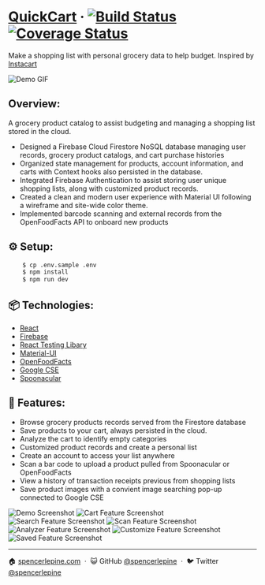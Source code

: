 # [QuickCart](https://grocery-client-sl.herokuapp.com/) &middot; [![Build Status](https://github.com/spencerlepine/quickcart/actions/workflows/main.yml/badge.svg?branch=master)](https://github.com/spencerlepine/quickcart/actions/workflows/main.yml) [![Coverage Status](https://coveralls.io/repos/github/spencerlepine/quickcart/badge.svg?branch=master)](https://coveralls.io/github/spencerlepine/quickcart?branch=master)

Make a shopping list with personal grocery data to help budget. Inspired by [Instacart](https://www.instacart.com/)

![Demo GIF](./client/src/assets/images/demo.gif)

## Overview:
A grocery product catalog to assist budgeting and managing a shopping list stored in the cloud.

- Designed a Firebase Cloud Firestore NoSQL database managing user records, grocery product catalogs, and cart purchase histories
- Organized state management for products, account information, and carts with Context hooks also persisted in the database.
- Integrated Firebase Authentication to assist storing user unique shopping lists, along with customized product records.
- Created a clean and modern user experience  with Material UI following a wireframe and site-wide color theme.
- Implemented barcode scanning and external records from the OpenFoodFacts API to onboard new products

## ⚙️ Setup:
```sh
    $ cp .env.sample .env
    $ npm install
    $ npm run dev
```

## 📦 Technologies:
- [React](https://reactjs.org/)
- [Firebase](https://firebase.google.com/)
- [React Testing Libary](https://testing-library.com/)
- [Material-UI](https://material-ui.com/)
- [OpenFoodFacts](https://world.openfoodfacts.org)
- [Google CSE](https://cse.google.com)
- [Spoonacular](https://spoonacular.com/food-api/docs)

## 🌟 Features:
- Browse grocery products records served from the Firestore database
- Save products to your cart, always persisted in the cloud.
- Analyze the cart to identify empty categories
- Customized product records and create a personal list
- Create an account to access your list anywhere
- Scan a bar code to upload a product pulled from Spoonacular or OpenFoodFacts
- View a history of transaction receipts previous from shopping lists
- Save product images with a convient image searching pop-up connected to Google CSE

![Demo Screenshot](./client/src/assets/images/demo_transparent.png)
![Cart Feature Screenshot](./client/src/assets/images/cart-screenshot.png)
![Search Feature Screenshot](./client/src/assets/images/search-screenshot.png)
![Scan Feature Screenshot](./client/src/assets/images/scan-upc.png)
![Analyzer Feature Screenshot](./client/src/assets/images/analyzer-screenshot.png)
![Customize Feature Screenshot](./client/src/assets/images/customize-product.png)
![Saved Feature Screenshot](./client/src/assets/images/saved-screenshot.png)


---

🏠 [spencerlepine.com](https://www.spencerlepine.com) &nbsp;&middot;&nbsp; 😺 GitHub [@spencerlepine](https://github.com/spencerlepine) &nbsp;&middot;&nbsp; 🐦 Twitter [@spencerlepine](http://twitter.com/spencerlepine)
